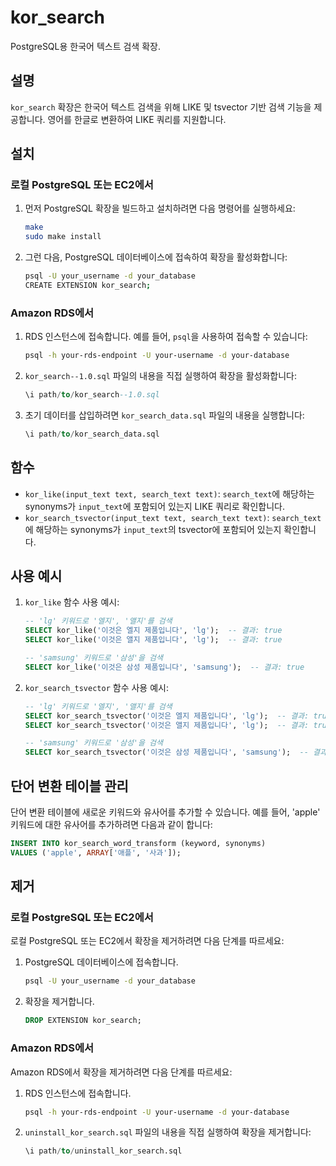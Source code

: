 # kor_search

PostgreSQL용 한국어 텍스트 검색 확장.

## 설명

`kor_search` 확장은 한국어 텍스트 검색을 위해 LIKE 및 tsvector 기반 검색 기능을 제공합니다. 영어를 한글로 변환하여 LIKE 쿼리를 지원합니다.

## 설치

### 로컬 PostgreSQL 또는 EC2에서

1. 먼저 PostgreSQL 확장을 빌드하고 설치하려면 다음 명령어를 실행하세요:

    ```sh
    make
    sudo make install
    ```

2. 그런 다음, PostgreSQL 데이터베이스에 접속하여 확장을 활성화합니다:

    ```sh
    psql -U your_username -d your_database
    CREATE EXTENSION kor_search;
    ```

### Amazon RDS에서

1. RDS 인스턴스에 접속합니다. 예를 들어, `psql`을 사용하여 접속할 수 있습니다:

    ```sh
    psql -h your-rds-endpoint -U your-username -d your-database
    ```

2. `kor_search--1.0.sql` 파일의 내용을 직접 실행하여 확장을 활성화합니다:

    ```sql
    \i path/to/kor_search--1.0.sql
    ```

3. 초기 데이터를 삽입하려면 `kor_search_data.sql` 파일의 내용을 실행합니다:

    ```sql
    \i path/to/kor_search_data.sql
    ```

## 함수

- `kor_like(input_text text, search_text text)`: `search_text`에 해당하는 synonyms가 `input_text`에 포함되어 있는지 LIKE 쿼리로 확인합니다.
- `kor_search_tsvector(input_text text, search_text text)`: `search_text`에 해당하는 synonyms가 `input_text`의 tsvector에 포함되어 있는지 확인합니다.

## 사용 예시

1. `kor_like` 함수 사용 예시:

    ```sql
    -- 'lg' 키워드로 '엘지', '앨지'를 검색
    SELECT kor_like('이것은 엘지 제품입니다', 'lg');  -- 결과: true
    SELECT kor_like('이것은 앨지 제품입니다', 'lg');  -- 결과: true

    -- 'samsung' 키워드로 '삼성'을 검색
    SELECT kor_like('이것은 삼성 제품입니다', 'samsung');  -- 결과: true
    ```

2. `kor_search_tsvector` 함수 사용 예시:

    ```sql
    -- 'lg' 키워드로 '엘지', '앨지'를 검색
    SELECT kor_search_tsvector('이것은 엘지 제품입니다', 'lg');  -- 결과: true
    SELECT kor_search_tsvector('이것은 앨지 제품입니다', 'lg');  -- 결과: true

    -- 'samsung' 키워드로 '삼성'을 검색
    SELECT kor_search_tsvector('이것은 삼성 제품입니다', 'samsung');  -- 결과: true
    ```

## 단어 변환 테이블 관리

단어 변환 테이블에 새로운 키워드와 유사어를 추가할 수 있습니다. 예를 들어, 'apple' 키워드에 대한 유사어를 추가하려면 다음과 같이 합니다:

```sql
INSERT INTO kor_search_word_transform (keyword, synonyms)
VALUES ('apple', ARRAY['애플', '사과']);
```
## 제거

### 로컬 PostgreSQL 또는 EC2에서

로컬 PostgreSQL 또는 EC2에서 확장을 제거하려면 다음 단계를 따르세요:

1. PostgreSQL 데이터베이스에 접속합니다.

    ```sh
    psql -U your_username -d your_database
    ```

2. 확장을 제거합니다.

    ```sql
    DROP EXTENSION kor_search;
    ```

### Amazon RDS에서

Amazon RDS에서 확장을 제거하려면 다음 단계를 따르세요:

1. RDS 인스턴스에 접속합니다.

    ```sh
    psql -h your-rds-endpoint -U your-username -d your-database
    ```

2. `uninstall_kor_search.sql` 파일의 내용을 직접 실행하여 확장을 제거합니다:

    ```sql
    \i path/to/uninstall_kor_search.sql
    ```
